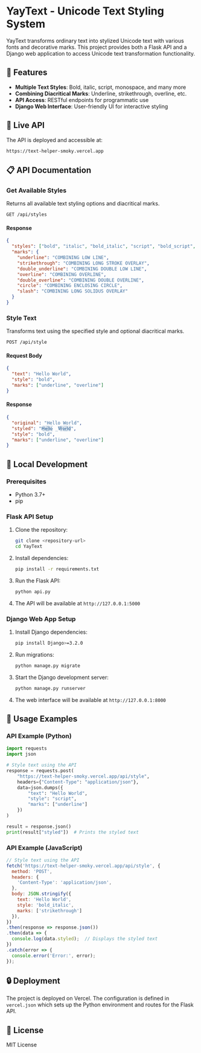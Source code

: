 # YayText - Unicode Text Styling System

YayText transforms ordinary text into stylized Unicode text with various fonts and decorative marks. This project provides both a Flask API and a Django web application to access Unicode text transformation functionality.

## 🌟 Features

- **Multiple Text Styles**: Bold, italic, script, monospace, and many more
- **Combining Diacritical Marks**: Underline, strikethrough, overline, etc.
- **API Access**: RESTful endpoints for programmatic use
- **Django Web Interface**: User-friendly UI for interactive styling

## 🚀 Live API

The API is deployed and accessible at:
```
https://text-helper-smoky.vercel.app
```

## 📋 API Documentation

### Get Available Styles

Returns all available text styling options and diacritical marks.

```
GET /api/styles
```

#### Response

```json
{
  "styles": ["bold", "italic", "bold_italic", "script", "bold_script", "fraktur", "double_struck", "sans_serif", "sans_bold", "sans_italic", "sans_bold_italic", "monospace"],
  "marks": {
    "underline": "COMBINING LOW LINE",
    "strikethrough": "COMBINING LONG STROKE OVERLAY",
    "double_underline": "COMBINING DOUBLE LOW LINE",
    "overline": "COMBINING OVERLINE",
    "double_overline": "COMBINING DOUBLE OVERLINE",
    "circle": "COMBINING ENCLOSING CIRCLE",
    "slash": "COMBINING LONG SOLIDUS OVERLAY"
  }
}
```

### Style Text

Transforms text using the specified style and optional diacritical marks.

```
POST /api/style
```

#### Request Body

```json
{
  "text": "Hello World",
  "style": "bold",
  "marks": ["underline", "overline"]
}
```

#### Response

```json
{
  "original": "Hello World",
  "styled": "𝐇̲̅𝐞̲̅𝐥̲̅𝐥̲̅𝐨̲̅ ̲̅𝐖̲̅𝐨̲̅𝐫̲̅𝐥̲̅𝐝̲̅",
  "style": "bold",
  "marks": ["underline", "overline"]
}
```

## 🔧 Local Development

### Prerequisites

- Python 3.7+
- pip

### Flask API Setup

1. Clone the repository:
   ```bash
   git clone <repository-url>
   cd YayText
   ```

2. Install dependencies:
   ```bash
   pip install -r requirements.txt
   ```

3. Run the Flask API:
   ```bash
   python api.py
   ```

4. The API will be available at `http://127.0.0.1:5000`

### Django Web App Setup

1. Install Django dependencies:
   ```bash
   pip install Django>=3.2.0
   ```

2. Run migrations:
   ```bash
   python manage.py migrate
   ```

3. Start the Django development server:
   ```bash
   python manage.py runserver
   ```

4. The web interface will be available at `http://127.0.0.1:8000`

## 🧪 Usage Examples

### API Example (Python)

```python
import requests
import json

# Style text using the API
response = requests.post(
    "https://text-helper-smoky.vercel.app/api/style",
    headers={"Content-Type": "application/json"},
    data=json.dumps({
        "text": "Hello World",
        "style": "script",
        "marks": ["underline"]
    })
)

result = response.json()
print(result["styled"])  # Prints the styled text
```

### API Example (JavaScript)

```javascript
// Style text using the API
fetch('https://text-helper-smoky.vercel.app/api/style', {
  method: 'POST',
  headers: {
    'Content-Type': 'application/json',
  },
  body: JSON.stringify({
    text: 'Hello World',
    style: 'bold_italic',
    marks: ['strikethrough']
  }),
})
.then(response => response.json())
.then(data => {
  console.log(data.styled);  // Displays the styled text
})
.catch(error => {
  console.error('Error:', error);
});
```

## 🔒 Deployment

The project is deployed on Vercel. The configuration is defined in `vercel.json` which sets up the Python environment and routes for the Flask API.

## 📜 License

MIT License
